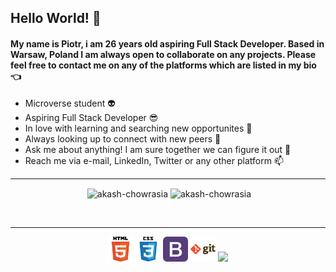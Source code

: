 <h2>Hello World! 🙌</h2>

<h4>My name is Piotr, i am 26 years old aspiring Full Stack Developer. Based in Warsaw, Poland I am always open to collaborate on any projects. Please feel free to contact me on any of the platforms which are listed in my bio 👈</h4>


- Microverse student 👽
- Aspiring Full Stack Developer 😎
- In love with learning and searching new opportunites 💖
- Always looking up to connect with new peers 🍐
- Ask me about anything! I am sure together we can figure it out 💬 
- Reach me via e-mail, LinkedIn, Twitter or any other platform 📫
<hr>

<p align="center">&nbsp;<img align="center" src="https://github-readme-stats.vercel.app/api?username=p-rutkowski&show_icons=true&locale=en" alt="akash-chowrasia" width="410" />
<img align="center" src="https://github-readme-stats.vercel.app/api/top-langs?username=p-rutkowski&show_icons=true&locale=en&layout=compact" alt="akash-chowrasia" /></p>
<br>
<hr>

<section align="center">
<code><img height="40" src="https://raw.githubusercontent.com/github/explore/80688e429a7d4ef2fca1e82350fe8e3517d3494d/topics/html/html.png"></code>
<code><img height="40" src="https://raw.githubusercontent.com/github/explore/80688e429a7d4ef2fca1e82350fe8e3517d3494d/topics/css/css.png"></code>
<code><img height="40" src="https://raw.githubusercontent.com/github/explore/80688e429a7d4ef2fca1e82350fe8e3517d3494d/topics/bootstrap/bootstrap.png"></code>
<code><img height="40" src="https://raw.githubusercontent.com/github/explore/80688e429a7d4ef2fca1e82350fe8e3517d3494d/topics/git/git.png"></code>
<code><img height="40" src="https://user-images.githubusercontent.com/674621/71187801-14e60a80-2280-11ea-94c9-e56576f76baf.png"></code>
</section
